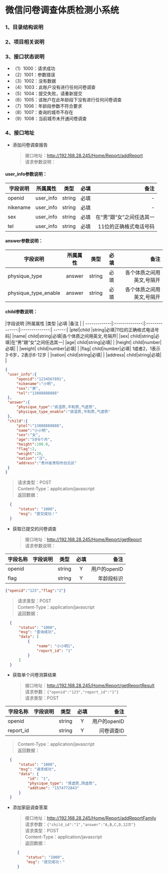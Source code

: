 # 微信问卷调查体质检测小系统
### 1、目录结构说明
### 2、项目相关说明
### 3、接口状态说明
* （1）1000：请求成功
* （2）1001：参数错误
* （3）1002：没有数据
* （4）1003：此账户没有进行任何问卷调查
* （5）1004：提交失败，请重新提交
* （6）1005：该账户在此年龄段下没有进行任何问卷调查
* （7）1006：年龄段参数不符合要求
* （8）1007：查询的城市不存在
* （9）1008：当前城市未开通问卷调查
### 4、接口地址
* 添加问卷调查报告
  > 接口地址：http://192.168.28.245/Home/Report/addReport  
  > 请求参数说明：
  
#### user_info参数说明：
|字段说明       |所属属性         |类型            |必填            |备注     |
| -------------|:--------------:|:--------------:|:--------------:| ------:|
|openid|user_info|string|必填|-|
|nikename|user_info|string|必填|-|
|sex| user_info|string|必填|在“男”跟“女”之间任选其一|
|tel| user_info|string|必填| 11位的正确格式电话号码|

#### answer参数说明：
|字段说明       |所属属性         |类型            |必填            |备注     |
| -------------|:--------------:|:--------------:|:--------------:| ------:|
|physique_type|answer |string|必填|各个体质之间用英文,号隔开|
|physique_type_enable| answer|string|必填|各个体质之间用英文,号隔开|

#### child参数说明： 
  |字段说明       |所属属性         |类型            |必填            |备注     |
      | -------------|:--------------:|:--------------:|:--------------:| ------:|
      |ptel|child |string|必填|11位的正确格式电话号码|
      |name| child|string|必填|各个体质之间用英文,号隔开|
      |sex| child|string|必填|在“男”跟“女”之间任选其一|
      |age| child|string|必填| |
      |height| child|number|必填| |
      |weight| child|number|必填| |
      |flag| child|number|必填| 1或者2，1表示3-6岁，2表示6-12岁 |
      |nation| child|string|必填| |
      |address| child|string|必填| |
   ``` json
   {
   	"user_info":{
   		"openid":"1234567891",
   		"nikename":"小明",
   		"sex":"男",
   		"tel":"13888888888"
   	},
   	"answer":{
   		"physique_type":"痰湿质,平和质,气虚质",
   		"physique_type_enable":"痰湿质,平和质,气虚质"
   	},
   	"child":{
   		"ptel":"13888888888",
   		"name":"小小明",
   		"sex":"女",
   		"age":"5岁6个月",
   		"height":100.0,
   		"flag":2,
   		"weight":20,
   		"nation":"汉",
   		"address":"贵州省贵阳市白云区"
   	}
   }
   ```
  > 请求类型：POST   
  > Content-Type：application/javascript  
  > 返回数据：
  ``` json
    {
        "status": "1000",
        "msg": "提交成功！"
    }
  ```
* 获取已提交的问卷调查
  > 接口地址：http://192.168.28.245/Home/Report/getReport  
  > 请求参数说明： 
  
|字段名称       |字段说明         |类型            |必填            |备注     |
| -------------|:--------------:|:--------------:|:--------------:| ------:|
|openid| |string|Y|用户的openID|
|flag| |string|Y|年龄段标识|

``` json
{"openid":"123","flag":"2"}
```

  > 请求类型：POST   
  > Content-Type：application/javascript  
  > 返回数据：
  ``` json
    {
        "status": "1000",
        "msg": "查询成功",
        "data": [
            {
                "name": "小小明1",
                "report_id": "1"
            }
        ]
    }
  ```
* 获取单个问卷测算结果
  > 接口地址：http://192.168.28.245/Home/Report/getReportResult  
  > 请求参数：``{"openid":"123","report_id":"1"}``  
  > 请求类型：POST 

|字段名称       |字段说明         |类型            |必填            |备注     |
| -------------|:--------------:|:--------------:|:--------------:| ------:|
|openid| |string|Y|用户的openID|
|report_id| |string|Y|问卷调查ID|
    
  > Content-Type：application/javascript  
  > 返回数据：
  ``` json
    {
        "status": "1000",
        "msg": "请求成功",
        "data": {
            "id": "1",
            "physique_type": "肾虚质,阴虚质",
            "addtime": "1574772843"
        }
    }
  ```
* 添加家庭调查答案
  > 接口地址：http://192.168.28.245/Home/Report/addReportFamily  
  > 请求参数：``{"child_id":"1","answer":"A,B,C,D,12次"}``  
  > 请求类型：POST   
  > Content-Type：application/javascript  
  > 返回数据：
  ``` json
    {
        "status": "1000",
        "msg": "提交成功！"
    }
  ```
